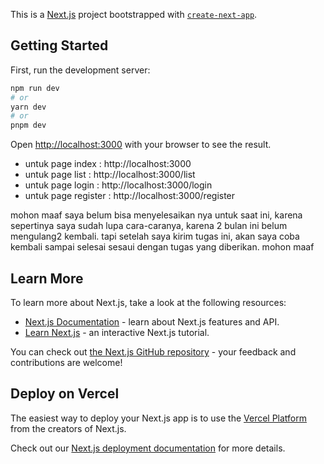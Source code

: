 This is a [Next.js](https://nextjs.org/) project bootstrapped with [`create-next-app`](https://github.com/vercel/next.js/tree/canary/packages/create-next-app).

## Getting Started

First, run the development server:

```bash
npm run dev
# or
yarn dev
# or
pnpm dev
```

Open [http://localhost:3000](http://localhost:3000) with your browser to see the result.

- untuk page index : http://localhost:3000
- untuk page list : http://localhost:3000/list
- untuk page login : http://localhost:3000/login
- untuk page register : http://localhost:3000/register

mohon maaf saya belum bisa menyelesaikan nya untuk saat ini, karena sepertinya saya sudah lupa cara-caranya, karena 2 bulan ini belum mengulang2 kembali.
tapi setelah saya kirim tugas ini, akan saya coba kembali sampai selesai sesaui dengan tugas yang diberikan.
mohon maaf

## Learn More

To learn more about Next.js, take a look at the following resources:

- [Next.js Documentation](https://nextjs.org/docs) - learn about Next.js features and API.
- [Learn Next.js](https://nextjs.org/learn) - an interactive Next.js tutorial.

You can check out [the Next.js GitHub repository](https://github.com/vercel/next.js/) - your feedback and contributions are welcome!

## Deploy on Vercel

The easiest way to deploy your Next.js app is to use the [Vercel Platform](https://vercel.com/new?utm_medium=default-template&filter=next.js&utm_source=create-next-app&utm_campaign=create-next-app-readme) from the creators of Next.js.

Check out our [Next.js deployment documentation](https://nextjs.org/docs/deployment) for more details.
